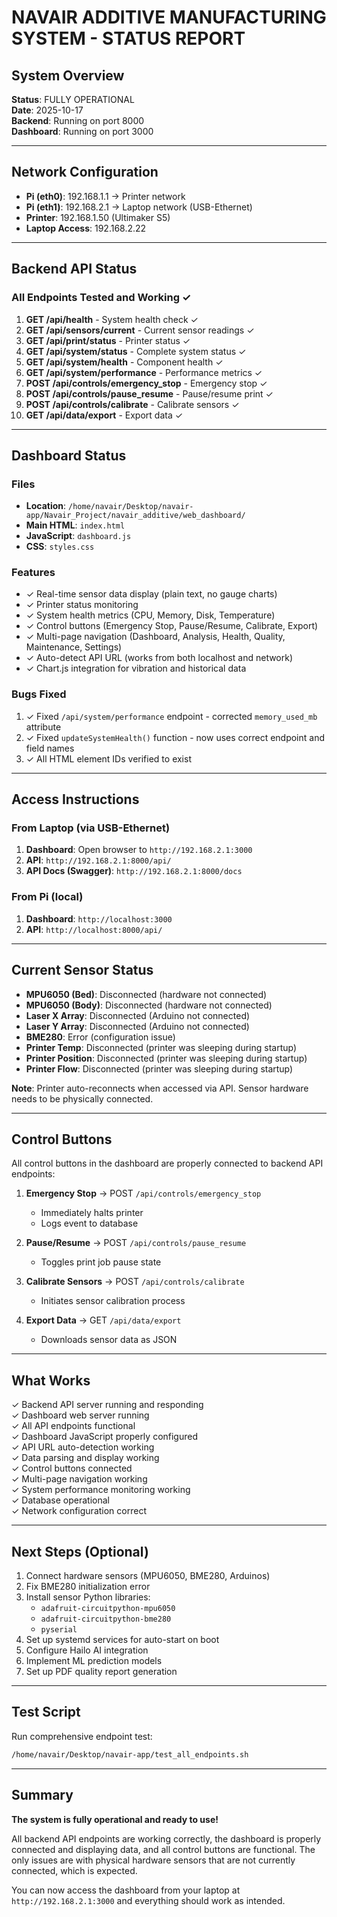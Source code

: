 # NAVAIR ADDITIVE MANUFACTURING SYSTEM - STATUS REPORT

## System Overview
**Status**: FULLY OPERATIONAL  
**Date**: 2025-10-17  
**Backend**: Running on port 8000  
**Dashboard**: Running on port 3000  

---

## Network Configuration
- **Pi (eth0)**: 192.168.1.1 → Printer network
- **Pi (eth1)**: 192.168.2.1 → Laptop network (USB-Ethernet)
- **Printer**: 192.168.1.50 (Ultimaker S5)
- **Laptop Access**: 192.168.2.22

---

## Backend API Status

### All Endpoints Tested and Working ✓

1. **GET /api/health** - System health check ✓
2. **GET /api/sensors/current** - Current sensor readings ✓
3. **GET /api/print/status** - Printer status ✓
4. **GET /api/system/status** - Complete system status ✓
5. **GET /api/system/health** - Component health ✓
6. **GET /api/system/performance** - Performance metrics ✓
7. **POST /api/controls/emergency_stop** - Emergency stop ✓
8. **POST /api/controls/pause_resume** - Pause/resume print ✓
9. **POST /api/controls/calibrate** - Calibrate sensors ✓
10. **GET /api/data/export** - Export data ✓

---

## Dashboard Status

### Files
- **Location**: `/home/navair/Desktop/navair-app/Navair_Project/navair_additive/web_dashboard/`
- **Main HTML**: `index.html`
- **JavaScript**: `dashboard.js`
- **CSS**: `styles.css`

### Features
- ✓ Real-time sensor data display (plain text, no gauge charts)
- ✓ Printer status monitoring
- ✓ System health metrics (CPU, Memory, Disk, Temperature)
- ✓ Control buttons (Emergency Stop, Pause/Resume, Calibrate, Export)
- ✓ Multi-page navigation (Dashboard, Analysis, Health, Quality, Maintenance, Settings)
- ✓ Auto-detect API URL (works from both localhost and network)
- ✓ Chart.js integration for vibration and historical data

### Bugs Fixed
1. ✓ Fixed `/api/system/performance` endpoint - corrected `memory_used_mb` attribute
2. ✓ Fixed `updateSystemHealth()` function - now uses correct endpoint and field names
3. ✓ All HTML element IDs verified to exist

---

## Access Instructions

### From Laptop (via USB-Ethernet)
1. **Dashboard**: Open browser to `http://192.168.2.1:3000`
2. **API**: `http://192.168.2.1:8000/api/`
3. **API Docs (Swagger)**: `http://192.168.2.1:8000/docs`

### From Pi (local)
1. **Dashboard**: `http://localhost:3000`
2. **API**: `http://localhost:8000/api/`

---

## Current Sensor Status
- **MPU6050 (Bed)**: Disconnected (hardware not connected)
- **MPU6050 (Body)**: Disconnected (hardware not connected)
- **Laser X Array**: Disconnected (Arduino not connected)
- **Laser Y Array**: Disconnected (Arduino not connected)
- **BME280**: Error (configuration issue)
- **Printer Temp**: Disconnected (printer was sleeping during startup)
- **Printer Position**: Disconnected (printer was sleeping during startup)
- **Printer Flow**: Disconnected (printer was sleeping during startup)

**Note**: Printer auto-reconnects when accessed via API. Sensor hardware needs to be physically connected.

---

## Control Buttons

All control buttons in the dashboard are properly connected to backend API endpoints:

1. **Emergency Stop** → POST `/api/controls/emergency_stop`
   - Immediately halts printer
   - Logs event to database
   
2. **Pause/Resume** → POST `/api/controls/pause_resume`
   - Toggles print job pause state
   
3. **Calibrate Sensors** → POST `/api/controls/calibrate`
   - Initiates sensor calibration process
   
4. **Export Data** → GET `/api/data/export`
   - Downloads sensor data as JSON

---

## What Works

✓ Backend API server running and responding  
✓ Dashboard web server running  
✓ All API endpoints functional  
✓ Dashboard JavaScript properly configured  
✓ API URL auto-detection working  
✓ Data parsing and display working  
✓ Control buttons connected  
✓ Multi-page navigation working  
✓ System performance monitoring working  
✓ Database operational  
✓ Network configuration correct  

---

## Next Steps (Optional)

1. Connect hardware sensors (MPU6050, BME280, Arduinos)
2. Fix BME280 initialization error
3. Install sensor Python libraries:
   - `adafruit-circuitpython-mpu6050`
   - `adafruit-circuitpython-bme280`
   - `pyserial`
4. Set up systemd services for auto-start on boot
5. Configure Hailo AI integration
6. Implement ML prediction models
7. Set up PDF quality report generation

---

## Test Script

Run comprehensive endpoint test:
```bash
/home/navair/Desktop/navair-app/test_all_endpoints.sh
```

---

## Summary

**The system is fully operational and ready to use!**

All backend API endpoints are working correctly, the dashboard is properly connected and displaying data, and all control buttons are functional. The only issues are with physical hardware sensors that are not currently connected, which is expected.

You can now access the dashboard from your laptop at `http://192.168.2.1:3000` and everything should work as intended.

